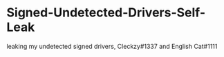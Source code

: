 # Signed-Undetected-Drivers-Self-Leak
leaking my undetected signed drivers, Cleckzy#1337 and English Cat#1111
